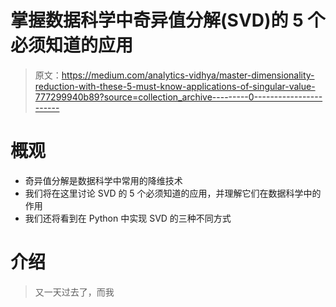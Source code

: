 # 掌握数据科学中奇异值分解(SVD)的 5 个必须知道的应用

> 原文：<https://medium.com/analytics-vidhya/master-dimensionality-reduction-with-these-5-must-know-applications-of-singular-value-777299940b89?source=collection_archive---------0----------------------->

# 概观

*   奇异值分解是数据科学中常用的降维技术
*   我们将在这里讨论 SVD 的 5 个必须知道的应用，并理解它们在数据科学中的作用
*   我们还将看到在 Python 中实现 SVD 的三种不同方式

# 介绍

> 又一天过去了，而我
